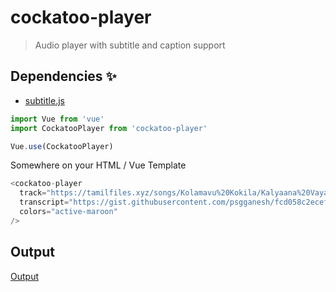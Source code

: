 # cockatoo-player
> Audio player with subtitle and caption support

## Dependencies :sparkles:
- [subtitle.js](https://www.npmjs.com/package/subtitle)

```javascript
import Vue from 'vue'
import CockatooPlayer from 'cockatoo-player'

Vue.use(CockatooPlayer)
```

Somewhere on your HTML / Vue Template
```javascript
<cockatoo-player
  track="https://tamilfiles.xyz/songs/Kolamavu%20Kokila/Kalyaana%20Vayasu.mp3"
  transcript="https://gist.githubusercontent.com/psgganesh/fcd058c2ecef5688429cf611facbeee6/raw/fa58768e39074bc2cd4ea97e6fbf510754b9a1f3/music-transcript.vtt"
  colors="active-maroon"
/>
```

## Output
[Output](https://i.imgur.com/ggj5wi3.png)
